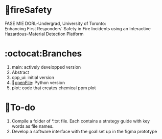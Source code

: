 # :fire_engine:fireSafety
FASE MIE DORL-Undergrad, University of Toronto: <br/>
Enhancing First Responders’ Safety in Fire Incidents using an Interactive Hazardous-Material Detection Platform

# :octocat:Branches
1. main: actively developped version
2. Abstract
3. cpp_ui: initial version
4. :open_file_folder:[openFile](../openFile/README.md): Python version
5. plot: code that creates chemical ppm plot

# :round_pushpin:To-do
1. Compile a folder of *.txt file. Each contains a strategy guide with key words as file names.
2. Develop a software interface with the goal set up in the figma prototype
